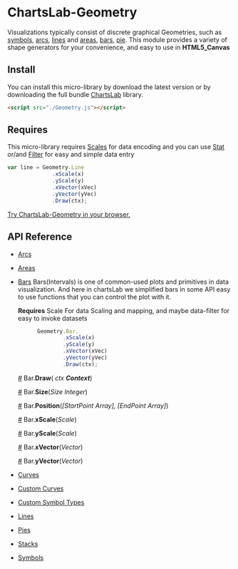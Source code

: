 # ChartsLab-Geometry

Visualizations typically consist of discrete graphical Geometries, such as [symbols](#symbols), [arcs](#arcs), [lines](#lines) and [areas](#areas), [bars](#bar), [pie](#pie). This module provides a variety of shape generators for your convenience, and easy to use in **HTML5_Canvas**

## Install
You can install this micro-library by download the latest version or by downloading the full bundle [ChartsLab](https://github.com/ChartsLab/) library.

```html
<script src="./Geometry.js"></script>
```

## Requires
This micro-library requires [Scales](https://github.com/ChartsLab/) for data encoding and you can use [Stat](https://github.com/ChartsLab/) or/and [Filter](https://github.com/ChartsLab/) for easy and simple data entry


```js
var line = Geometry.Line
              .xScale(x)
              .yScale(y)
              .xVector(xVec)
              .yVector(yVec)
              .Draw(ctx);
```

[Try ChartsLab-Geometry in your browser.](https://github.com/ChartsLab/)

## API Reference

* [Arcs](#arcs)
* [Areas](#areas)
* [Bars](#bars)
  Bars(Intervals) is one of common-used plots and primitives in data visualization. And here in chartsLab we simplified bars in some API easy to use functions that you can control the plot with it.

  **Requires** Scale For data Scaling and mapping, and maybe data-filter for easy to invoke datasets

  ```js
        Geometry.Bar.
                .xScale(x)
                .yScale(y)
                .xVector(xVec)
                .yVector(yVec)
                .Draw(ctx);
  ```

  <a name="Draw" href="#draw">#</a> Bar.<b>Draw</b>(<i> ctx **Context**</i>)

  <a name="Size" href="#size">#</a> Bar.<b>Size</b>(<i>Size Integer</i>)

  <a name="Position" href="#position">#</a> Bar.<b>Position</b>(<i>[StartPoint Array], [EndPoint Array]</i>)

  <a name="xScale" href="#xscale">#</a> Bar.<b>xScale</b>(<i>Scale</i>)

  <a name="yScale" href="#yscale">#</a> Bar.<b>yScale</b>(<i>Scale</i>)

  <a name="xVector" href="#xvector">#</a> Bar.<b>xVector</b>(<i>Vector</i>)

  <a name="yVector" href="#yvector">#</a> Bar.<b>yVector</b>(<i>Vector</i>)

* [Curves](#curves)
* [Custom Curves](#custom-curves)
* [Custom Symbol Types](#custom-symbol-types)
* [Lines](#lines)
* [Pies](#pies)
* [Stacks](#stacks)
* [Symbols](#symbols)
